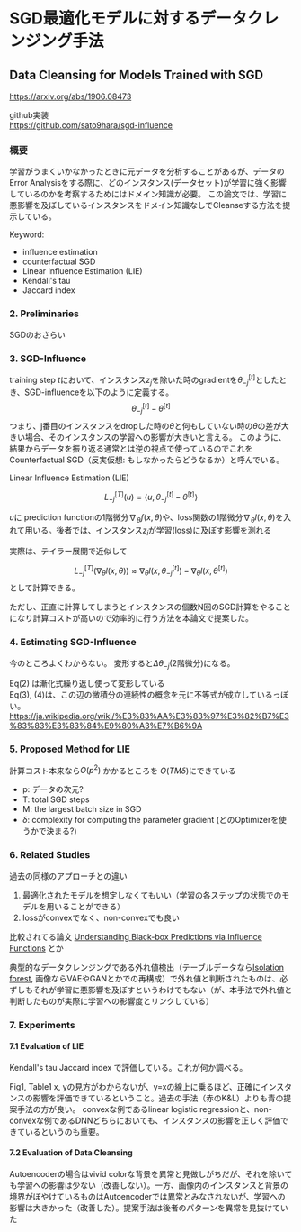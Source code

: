 # SGD最適化モデルに対するデータクレンジング手法

## Data Cleansing for Models Trained with SGD
https://arxiv.org/abs/1906.08473

github実装<br>
https://github.com/sato9hara/sgd-influence

### 概要
学習がうまくいかなかったときに元データを分析することがあるが、データのError Analysisをする際に、どのインスタンス(データセット)が学習に強く影響しているのかを考察するためにはドメイン知識が必要。
この論文では、学習に悪影響を及ぼしているインスタンスをドメイン知識なしでCleanseする方法を提示している。

Keyword: 
- influence estimation
- counterfactual SGD
- Linear Influence Estimation (LIE)
- Kendall's tau
- Jaccard index

### 2. Preliminaries
SGDのおさらい

### 3. SGD-Influence

training step $t$において、インスタンス$z_{j}$を除いた時のgradientを$\theta_{-j}^{[t]}$としたとき、SGD-influenceを以下のように定義する。
$$\theta_{-j}^{[t]} - \theta^{[t]}$$
つまり、j番目のインスタンスをdropした時の$\theta$と何もしていない時の$\theta$の差が大きい場合、そのインスタンスの学習への影響が大きいと言える。
このように、結果からデータを振り返る通常とは逆の視点で使っているのでこれをCounterfactual SGD（反実仮想: もしなかったらどうなるか）と呼んでいる。



Linear Influence Estimation (LIE)

$$
L_{-j}^{[T]}(u) = \langle u, \theta_{-j}^{[t]} - \theta^{[t]}\rangle
$$

$u$に prediction functionの1階微分$\nabla_{\theta}f(x,\theta)$や、loss関数の1階微分$\nabla_{\theta}l(x,\theta)$を入れて用いる。後者では、インスタンス$z_i$が学習(loss)に及ぼす影響を測れる

実際は、テイラー展開で近似して

$$
L_{-j}^{[T]}(\nabla_{\theta}l(x,\theta)) \approx \nabla_{\theta}l(x,\theta_{-j}^{[t]}) - \nabla_{\theta}l(x,\theta^{[t]})
$$
として計算できる。

ただし、正直に計算してしまうとインスタンスの個数N回のSGD計算をやることになり計算コストが高いので効率的に行う方法を本論文で提案した。


### 4. Estimating SGD-Influence
今のところよくわからない。
変形すると$\Delta\theta_{-j}$(2階微分)になる。

Eq(2) は漸化式繰り返し使って変形している\
Eq(3), (4)は、この辺の微積分の連続性の概念を元に不等式が成立しているっぽい。
https://ja.wikipedia.org/wiki/%E3%83%AA%E3%83%97%E3%82%B7%E3%83%83%E3%83%84%E9%80%A3%E7%B6%9A



### 5. Proposed Method for LIE

計算コスト本来なら$O(p^2)$ かかるところを $O(TM\delta)$にできている
- p: データの次元?
- T: total SGD steps
- M: the largest batch size in SGD
- $\delta$: complexity for computing the parameter gradient (どのOptimizerを使うかで決まる?)

### 6. Related Studies
過去の同様のアプローチとの違い

1. 最適化されたモデルを想定しなくてもいい（学習の各ステップの状態でのモデルを用いることができる）
2. lossがconvexでなく、non-convexでも良い

比較されてる論文
[Understanding Black-box Predictions via Influence Functions](https://arxiv.org/abs/1703.04730)
とか

典型的なデータクレンジングである外れ値検出（テーブルデータなら[Isolation forest](https://cs.nju.edu.cn/zhouzh/zhouzh.files/publication/icdm08b.pdf?q=isolation-forest), 画像ならVAEやGANとかでの再構成）で外れ値と判断されたものは、必ずしもそれが学習に悪影響を及ぼすというわけでもない（が、本手法で外れ値と判断したものが実際に学習への影響度とリンクしている）


### 7. Experiments
#### 7.1 Evaluation of LIE

Kendall's tau
Jaccard index
で評価している。これが何か調べる。

Fig1, Table1
x, yの見方がわからないが、y=xの線上に乗るほど、正確にインスタンスの影響を評価できているということ。過去の手法（赤のK&L）よりも青の提案手法の方が良い。
convexな例であるlinear logistic regressionと、non-convexな例であるDNNどちらにおいても、インスタンスの影響を正しく評価できているというのも重要。 

#### 7.2 Evaluation of Data Cleansing

Autoencoderの場合はvivid colorな背景を異常と見做しがちだが、それを除いても学習への影響は少ない（改善しない）。一方、画像内のインスタンスと背景の境界がぼやけているものはAutoencoderでは異常とみなされないが、学習への影響は大きかった（改善した）。提案手法は後者のパターンを異常を見抜けていた
